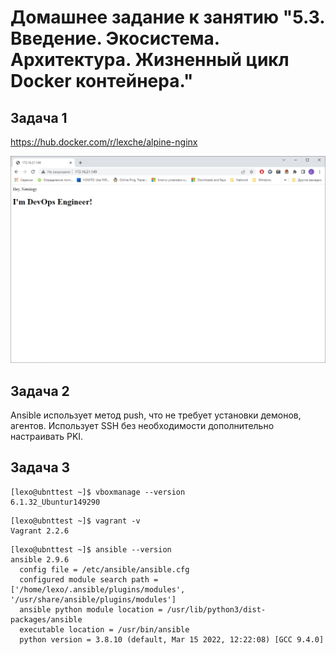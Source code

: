 # Домашнее задание к занятию "5.3. Введение. Экосистема. Архитектура. Жизненный цикл Docker контейнера."


## Задача 1
https://hub.docker.com/r/lexche/alpine-nginx

![img.png](screenshots/5.3.1.png)

## Задача 2
Ansible использует метод push, что не требует установки демонов, агентов. Использует SSH без необходимости дополнительно настраивать PKI.

## Задача 3
```
[lexo@ubnttest ~]$ vboxmanage --version
6.1.32_Ubuntur149290
```
```
[lexo@ubnttest ~]$ vagrant -v
Vagrant 2.2.6
```
```
[lexo@ubnttest ~]$ ansible --version
ansible 2.9.6
  config file = /etc/ansible/ansible.cfg
  configured module search path = ['/home/lexo/.ansible/plugins/modules', '/usr/share/ansible/plugins/modules']
  ansible python module location = /usr/lib/python3/dist-packages/ansible
  executable location = /usr/bin/ansible
  python version = 3.8.10 (default, Mar 15 2022, 12:22:08) [GCC 9.4.0]
```
```
